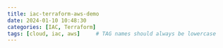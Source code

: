 ```yaml
---
title: iac-terraform-aws-demo
date: 2024-01-10 10:48:30
categories: [IAC, Terraform]
tags: [cloud, iac, aws]     # TAG names should always be lowercase
---
```

